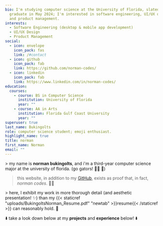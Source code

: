 ```yaml
---
bio: I'm studying computer science at the University of Florida, slated to
  graduate in May 2024; I'm interested in software engineering, UI/UX design,
  and product management.
interests:
  - Software Engineering (desktop & mobile app development)
  - UI/UX Design
  - Product Management
social:
  - icon: envelope
    icon_pack: fas
    link: /#contact
  - icon: github
    icon_pack: fab
    link: https://github.com/norman-codes/
  - icon: linkedin
    icon_pack: fab
    link: https://www.linkedin.com/in/norman-codes/
education:
  courses:
    - course: BS in Computer Science
      institution: University of Florida
      year: ""
    - course: AA in Arts
      institution: Florida Gulf Coast University
      year: ""
superuser: true
last_name: Bukingolts
role: computer science student; emoji enthusiast.
highlight_name: true
title: norman
first_name: Norman
email: ""
---
```

\> my name is **norman bukingolts**, and i'm a third-year computer science major at the university of florida. (go gators! :man_student: :crocodile:)

> this website, in addition to my [GitHub](https://github.com/norman-codes), exists as proof that, in fact, *norman codes*. :man_technologist:

\> here, I exhibit my work in more thorough detail (and aesthetic presentation! :sparkles:) than my {{< staticref "uploads/BukingoltsNorman_Resume.pdf" "newtab" >}}resume{{< /staticref >}} can reasonably hold. :scroll:

:arrow_down: take a look down below at my **projects** and **experience** below! :arrow_down: